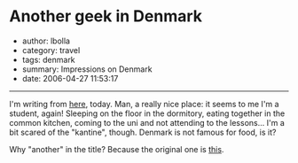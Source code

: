 # Another geek in Denmark

- author: lbolla
- category: travel
- tags: denmark
- summary: Impressions on Denmark
- date: 2006-04-27 11:53:17

----------------

I'm writing from [here][1], today. Man, a really nice place: it seems to me I'm a student, again! Sleeping on the floor in the dormitory, eating together in the common kitchen, coming to the uni and not attending to the lessons... I'm a bit scared of the "kantine", though. Denmark is not famous for food, is it?

Why "another" in the title? Because the original one is [this][2].

   [1]: http://www.dtu.dk/English.aspx (DTU)
   [2]: http://www.emanuelezattin.info (emanuelez)
